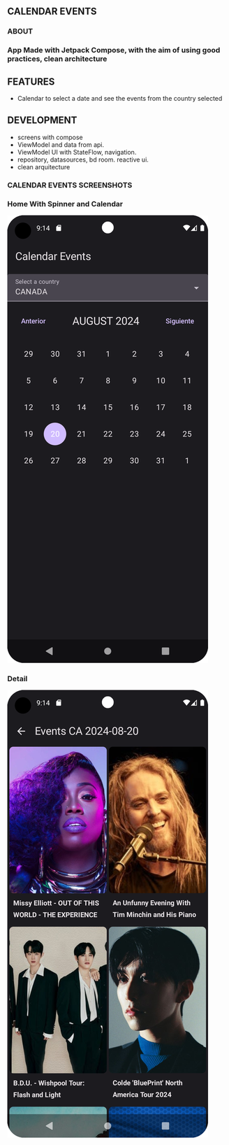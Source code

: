 ## __CALENDAR EVENTS__

### __ABOUT__

### App Made with Jetpack Compose, with the aim of using good practices, clean architecture

## __FEATURES__

* Calendar to select a date and see the events from the country selected

## __DEVELOPMENT__

* screens with compose
* ViewModel and data from api.
* ViewModel UI with StateFlow, navigation.
* repository, datasources, bd room. reactive ui.
* clean arquitecture

### __CALENDAR EVENTS SCREENSHOTS__

### Home With Spinner and Calendar
![Home](app/src/main/res/images/Screenshot_20240820_175950.png)

### Detail
![Events Day Selected By Country](app/src/main/res/images/Screenshot_20240820_180002.png)